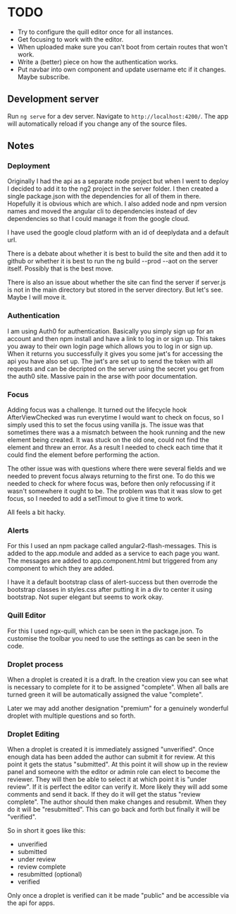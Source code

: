 # TODO

- Try to configure the quill editor once for all instances.
- Get focusing to work with the editor.
- When uploaded make sure you can't boot from certain routes that won't work.
- Write a (better) piece on how the authentication works.
- Put navbar into own component and update username etc if it changes. Maybe subscribe.


## Development server
Run `ng serve` for a dev server. Navigate to `http://localhost:4200/`. The app will automatically reload if you change any of the source files.

## Notes

### Deployment

Originally I had the api as a separate node project but when I went to deploy I decided to add it to the ng2 project in the server folder. I then created a single package.json with the dependencies for all of them in there. Hopefully it is obvious which are which. I also added node and npm version names and moved the angular cli to dependencies instead of dev dependencies so that I could manage it from the google cloud.

I have used the google cloud platform with an id of deeplydata and a default url.

There is a debate about whether it is best to build the site and then add it to github or whether it is best to run the ng build --prod --aot on the server itself. Possibly that is the best move.

There is also an issue about whether the site can find the server if server.js is not in the main directory but stored in the server directory. But let's see. Maybe I will move it.

### Authentication

I am using Auth0 for authentication. Basically you simply sign up for an account and then npm install and have a link to log in or sign up. This takes you away to their own login page which allows you to log in or sign up. When it returns you successfully it gives you some jwt's for accessing the api you have also set up. The jwt's are set up to send the token with all requests and can be decripted on the server using the secret you get from the auth0 site. Massive pain in the arse with poor documentation.

### Focus

Adding focus was a challenge. It turned out the lifecycle hook AfterViewChecked was run everytime I would want to check on focus, so I simply used this to set the focus using vanilla js. The issue was that sometimes there was a a mismatch between the hook running and the new element being created. It was stuck on the old one, could not find the element and threw an error. As a result I needed to check each time that it could find the element before performing the action.

The other issue was with questions where there were several fields and we needed to prevent focus always returning to the first one. To do this we needed to check for where focus was, before then only refocussing if it wasn't somewhere it ought to be. The problem was that it was slow to get focus, so I needed to add a setTimout to give it time to work.

All feels a bit hacky.

### Alerts

For this I used an npm package called angular2-flash-messages. This is added to the app.module and added as a service to each page you want. The messages are added to app.component.html but triggered from any component to which they are added.

I have it a default bootstrap class of alert-success but then overrode the bootstrap classes in styles.css after putting it in a div to center it using bootstrap. Not super elegant but seems to work okay.

### Quill Editor

For this I used ngx-quill, which can be seen in the package.json. To customise the toolbar you need to use the settings as can be seen in the code.

### Droplet process

When a droplet is created it is a draft. In the creation view you can see what is necessary to complete for it to be assigned "complete". When all balls are turned green it will be automatically assigned the value "complete".

Later we may add another designation "premium" for a genuinely wonderful droplet with multiple questions and so forth.

### Droplet Editing

When a droplet is created it is immediately assigned "unverified". Once enough data has been added the author can submit it for review. At this point it gets the status "submitted". At this point it will show up in the review panel and someone with the editor or admin role can elect to become the reviewer. They will then be able to select it at which point it is "under review". If it is perfect the editor can verify it. More likely they will add some comments and send it back. If they do it will get the status "review complete". The author should then make changes and resubmit. When they do it will be "resubmitted". This can go back and forth but finally it will be "verified".

So in short it goes like this:

- unverified
- submitted
- under review
- review complete
- resubmitted (optional)
- verified

Only once a droplet is verified can it be made "public" and be accessible via the api for apps.
